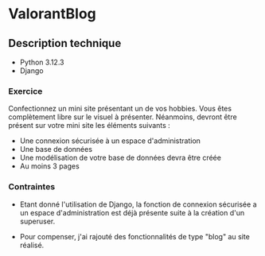 # ValorantBlog

## Description technique
- Python 3.12.3
- Django

### Exercice

Confectionnez un mini site présentant un de vos hobbies. Vous êtes complètement libre sur le 
visuel à présenter. Néanmoins, devront être présent sur votre mini site les éléments suivants :
- Une connexion sécurisée à un espace d'administration
- Une base de données
- Une modélisation de votre base de données devra être créée
- Au moins 3 pages

### Contraintes

- Etant donné l'utilisation de Django, la fonction de connexion sécurisée a un espace d'administration
est déjà présente suite à la création d'un superuser.

- Pour compenser, j'ai rajouté des fonctionnalités de type "blog" au site réalisé.
